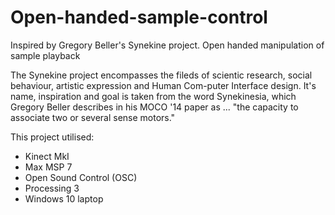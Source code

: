 # Open-handed-sample-control
Inspired by Gregory Beller's Synekine project. Open handed manipulation of sample playback

The Synekine project encompasses the fileds of scientic research, social behaviour, artistic expression and Human Com-puter Interface design. It's name, inspiration and goal is taken from the word Synekinesia, which Gregory Beller describes in his MOCO '14 paper as ... "the capacity to associate two or several sense motors."

This project utilised:
- Kinect MkI
- Max MSP 7
- Open Sound Control (OSC)
- Processing 3
- Windows 10 laptop
